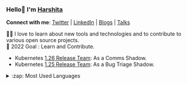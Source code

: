 ### Hello👋 I'm [Harshita](https://bio.link/harshita09)

**Connect with me**: [Twitter](https://twitter.com/09_harshitasao) | [LinkedIn](https://www.linkedin.com/in/harshita-sao-468497206/) | [Blogs](https://hashnode.com/@harshitasao) | [Talks](https://github.com/harshitasao/talks)

:woman_technologist:  I love to learn about new tools and technologies and to contribute to various open source projects. </br>
🎯 2022 Goal : Learn and Contribute.

- Kubernetes [1.26 Release Team](https://github.com/kubernetes/sig-release/blob/master/releases/release-1.26/release-team.md): As a Comms Shadow.
- Kubernetes [1.25 Release Team](https://github.com/kubernetes/sig-release/blob/master/releases/release-1.25/release-team.md): As a Bug Triage Shadow.
<details>
  <summary>:zap: Most Used Languages</summary>

<img align="left" alt="Harshita's GitHub Top Languages" src="https://github-readme-stats.vercel.app/api/top-langs/?username=harshitasao" />

</details>


[linkedin]: https://www.linkedin.com/in/harshita-sao-468497206/
[twitter]: https://twitter.com/09_harshitasao
<!--
**harshitasao/harshitasao** is a ✨ _special_ ✨ repository because its `README.md` (this file) appears on your GitHub profile.

Here are some ideas to get you started:

- 🔭 I’m currently working on ...
- 🌱 I’m currently learning ...
- 👯 I’m looking to collaborate on ...
- 🤔 I’m looking for help with ...
- 💬 Ask me about ...
- 📫 How to reach me: ...
- 😄 Pronouns: ...
- ⚡ Fun fact: ...
-->
